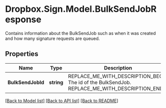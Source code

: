 # Dropbox.Sign.Model.BulkSendJobResponse
Contains information about the BulkSendJob such as when it was created and how many signature requests are queued.

## Properties

Name | Type | Description | Notes
------------ | ------------- | ------------- | -------------
**BulkSendJobId** | **string** | REPLACE_ME_WITH_DESCRIPTION_BEGIN The id of the BulkSendJob. REPLACE_ME_WITH_DESCRIPTION_END | [optional] **Total** | **int** | REPLACE_ME_WITH_DESCRIPTION_BEGIN The total amount of Signature Requests queued for sending. REPLACE_ME_WITH_DESCRIPTION_END | [optional] **IsCreator** | **bool** | REPLACE_ME_WITH_DESCRIPTION_BEGIN True if you are the owner of this BulkSendJob, false if it&#39;s been shared with you by a team member. REPLACE_ME_WITH_DESCRIPTION_END | [optional] **CreatedAt** | **int** | REPLACE_ME_WITH_DESCRIPTION_BEGIN Time that the BulkSendJob was created. REPLACE_ME_WITH_DESCRIPTION_END | [optional] 

[[Back to Model list]](../README.md#documentation-for-models) [[Back to API list]](../README.md#documentation-for-api-endpoints) [[Back to README]](../README.md)


